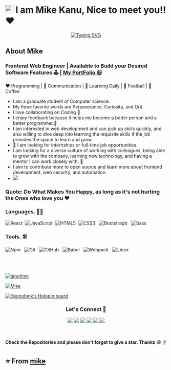  #  <img src="https://media.giphy.com/media/hvRJCLFzcasrR4ia7z/giphy.gif" width="25px" height="25px"> I am Mike Kanu, Nice to meet you!! :heart:
 






[<p align='center'>![Typing SVG](https://readme-typing-svg.herokuapp.com?vCenter=true&width=500&lines=Technology+Enthusiastic;FrontEnd+Web+Developer;Passionate+about+Algorithm+and+crypto)](https://git.io/typing-svg)
</p>


## About Mike
### Frontend Web Engineer | Available to Build your Desired Software Features 🕹️ | [My PortFolio :smiley: ](https://www.royalcodemate.com/)
:heart: Programming | :black_heart: Communication | :blue_heart: Learning Daily | :orange_heart: Football | :black_heart:  Coffee
- I am a graduate student of Computer science. 
- My three favorite words are Perseverance, Curiosity, and Grit. 
- I love collaborating on Coding  :black_heart:
- I enjoy feedback because it helps me become a better person and a better programmer.:orange_heart:
-  I am interested in web development and can pick up skills quickly, and also willing to dive deep into learning the requisite skills if the job provides the space to learn and grow.
- 💞️ I am looking for internships or full-time job opportunities.
- I am looking for a diverse culture of working with colleagues, being able to grow with the company, learning new technology, and having a mentor I can work closely with. :blue_heart:
- I aim to contribute more to open source and learn more about frontend development, web security, and automation. 
- ![](https://komarev.com/ghpvc/?username=ginohmk&label=VIEWS)


### Quote: Do What Makes You Happy, as long as it's not hurting the Ones who love you :heart:



### Languages. :man_technologist:
![React](https://icongr.am/devicon/react-original-wordmark.svg?size=50&color=currentColor)&nbsp;
![JavaScript](https://icongr.am/devicon/javascript-original.svg?size=50&color=currentColor)&nbsp;
![HTML5](https://icongr.am/devicon/html5-original.svg?size=50&color=currentColor)&nbsp;
![CSS3](https://icongr.am/devicon/css3-original.svg?size=50&color=currentColor)  &nbsp;
![Bootstrapb](https://icongr.am/devicon/bootstrap-plain-wordmark.svg?size=50&color=7b2ca0) &nbsp;
![Sass](https://icongr.am/devicon/sass-original.svg?size=50&color=currentColor)&nbsp;









### Tools. 🛠 
![Npm](https://icongr.am/devicon/npm-original-wordmark.svg?size=50&color=currentColor)  &nbsp;
![Git](https://icongr.am/devicon/git-original.svg?size=50&color=currentColor)  &nbsp;
![GitHub](https://icongr.am/devicon/github-original.svg?size=50&color=currentColor)  &nbsp;
![Babel](https://icongr.am/devicon/babel-original.svg?size=50&color=currentColor) &nbsp;
![Webpack](https://icongr.am/devicon/webpack-original.svg?size=50&color=currentColor) &nbsp;
![Linux](https://icongr.am/devicon/linux-original.svg?size=49&color=currentColor)&nbsp;
<br > <br ><br > <br >





<p align="left"> <a href="https://github.com/ryo-ma/github-profile-trophy"><img src="https://github-profile-trophy.vercel.app/?username=ginohmk&theme=nord&row=1&column=6" alt="ginohmk" /></a> </p>

<p align="left"> <a href="https://twitter.com/michotall95" target="blank"><img src="https://img.shields.io/twitter/follow/Mike?logo=twitter&style=for-the-badge" alt="Mike" /></a> </p>





[![@ginohmk's Holopin board](https://holopin.me/ginohmk)](https://holopin.io/@ginohmk)

<h3 align="center">Let's Connect 🤝</h3>
<div align="center">
<a target="_blank"
href="https://www.linkedin.com/in/mike-kanu-dev/"><img
src="https://img.shields.io/badge/-LinkedIn-0077b5?style=for-the-badge&logo=LinkedIn&logoColor=white"></img></a> 
<a target="_blank"
href="mailto:michotall95@gmail.com"><img
src="https://img.shields.io/badge/-Gmail-D14836?style=for-the-badge&logo=Gmail&logoColor=white"></img></a>
<a target="_blank"
href="https://www.twitter.com/michotall95"><img
src="https://img.shields.io/badge/-Twitter-1DA1F2?style=for-the-badge&logo=Twitter&logoColor=white"></img></a>
<a target="_blank"
href="https://wa.me/+2348130262441"><img
src="https://img.shields.io/badge/-Whatsapp-0077b5?style=for-the-badge&logo=Whatsapp&logoColor=white"></img></a>
<a target="_blank"
href="https://www.instagram.com/savy_kanu_mike/"><img
src="https://img.shields.io/badge/-Instagram-D14836?style=for-the-badge&logo=Instagram&logoColor=white"></img></a>
<a target="_blank"
href="https://www.facebook.com/mike.kanu"><img
src="https://img.shields.io/badge/-Facebook-1DA1F2?style=for-the-badge&logo=Facebook&logoColor=white"></img></a>
</div>
<br> <br>


**Check the Repositories and please don't forget to give a star. Thanks** :smiley: :v:

:star: From [mike](https://github.com/Ginohmk?tab=repositories)
-------
<!---
Ginohmk/Ginohmk is a ✨ special ✨ repository because its `README.md` (this file) appears on your GitHub profile.
You can click the Preview link to take a look at your changes.

languages and framework
![Python](https://icongr.am/devicon/python-original.svg?size=50&color=currentColor)
<img src="https://img.icons8.com/ios-filled/50/000000/flask.png"/>
![TypeScript](https://icongr.am/devicon/typescript-original.svg?size=50&color=currentColor)
![React](https://icongr.am/devicon/react-original.svg?size=50&color=currentColor)
<img src="https://img.icons8.com/nolan/50/react-native.png"/>
![Nodejs](https://icongr.am/devicon/nodejs-original.svg?size=50&color=currentColor)

tools
![Postgresql](https://icongr.am/devicon/postgresql-original.svg?size=50&color=currentColor)
--->
